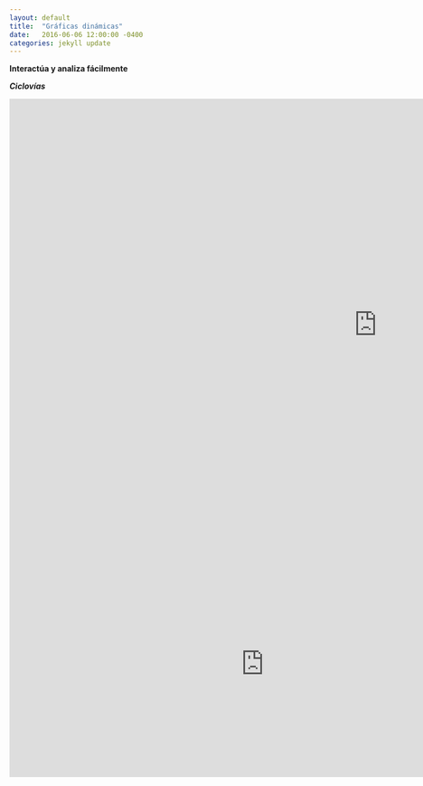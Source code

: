 ```yaml
---
layout: default
title:  "Gráficas dinámicas"
date:   2016-06-06 12:00:00 -0400
categories: jekyll update
---
```


<strong>Interactúa y analiza fácilmente</strong>



<strong><em>Ciclovías</em></strong>



<iframe src="https://zenitmapas.github.io/maps/Ciclovias.html" style="border: none; width: 1300px; height: 800px"></iframe>
<iframe src="https://zenitmapas.github.io/maps/dygraphs%20grafica%20de%20series%20de%20tiempos.html" style="border: none; width: 900px; height: 400px"></iframe>
